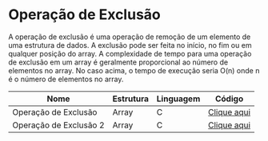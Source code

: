 # Operação de Exclusão

A operação de exclusão é uma operação de remoção de um elemento de uma estrutura de dados. A exclusão pode ser feita no início, no fim ou em qualquer posição do array. A complexidade de tempo para uma operação de exclusão em um array é geralmente proporcional ao número de elementos no array. No caso acima, o tempo de execução seria O(n) onde n é o número de elementos no array.

| Nome                   | Estrutura | Linguagem | Código                                     |
| ---------------------- | --------- | --------- | ------------------------------------------ |
| Operação de Exclusão   | Array     | C         | [Clique aqui](../data-structure/array/operacao-exclusao.c)   |
| Operação de Exclusão 2 | Array     | C         | [Clique aqui](../data-structure/array/operacao-exclusao-2.c) |
